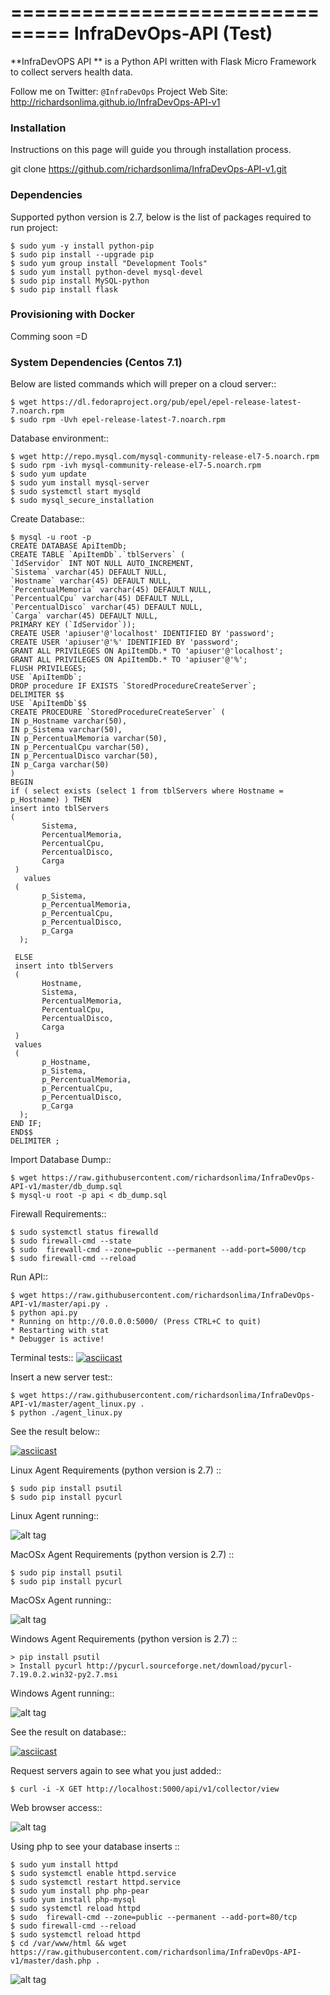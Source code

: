 ===============================
InfraDevOps-API (Test)
===============================

**InfraDevOPS API ** is a Python API written with Flask Micro Framework to collect servers health data.

Follow me on Twitter: `@InfraDevOps`
Project Web Site: http://richardsonlima.github.io/InfraDevOps-API-v1

### Installation

Instructions on this page will guide you through installation process.  

git clone https://github.com/richardsonlima/InfraDevOps-API-v1.git 

### Dependencies

Supported python version is 2.7, below is the list of packages required to run project:

    $ sudo yum -y install python-pip
    $ sudo pip install --upgrade pip
    $ sudo yum group install "Development Tools"
    $ sudo yum install python-devel mysql-devel
    $ sudo pip install MySQL-python
    $ sudo pip install flask

### Provisioning with Docker

Comming soon =D

### System Dependencies (Centos 7.1)
Below are listed commands which will preper on a cloud server::

    $ wget https://dl.fedoraproject.org/pub/epel/epel-release-latest-7.noarch.rpm
    $ sudo rpm -Uvh epel-release-latest-7.noarch.rpm
    
Database environment::

    $ wget http://repo.mysql.com/mysql-community-release-el7-5.noarch.rpm
    $ sudo rpm -ivh mysql-community-release-el7-5.noarch.rpm
    $ sudo yum update
    $ sudo yum install mysql-server
    $ sudo systemctl start mysqld
    $ sudo mysql_secure_installation
    
Create Database::

    $ mysql -u root -p
    CREATE DATABASE ApiItemDb;
    CREATE TABLE `ApiItemDb`.`tblServers` (
    `IdServidor` INT NOT NULL AUTO_INCREMENT,
    `Sistema` varchar(45) DEFAULT NULL,
    `Hostname` varchar(45) DEFAULT NULL,
    `PercentualMemoria` varchar(45) DEFAULT NULL,
    `PercentualCpu` varchar(45) DEFAULT NULL,
    `PercentualDisco` varchar(45) DEFAULT NULL,
    `Carga` varchar(45) DEFAULT NULL,
    PRIMARY KEY (`IdServidor`));  
    CREATE USER 'apiuser'@'localhost' IDENTIFIED BY 'password';
    CREATE USER 'apiuser'@'%' IDENTIFIED BY 'password';
    GRANT ALL PRIVILEGES ON ApiItemDb.* TO 'apiuser'@'localhost';
    GRANT ALL PRIVILEGES ON ApiItemDb.* TO 'apiuser'@'%';
    FLUSH PRIVILEGES;
    USE `ApiItemDb`;
    DROP procedure IF EXISTS `StoredProcedureCreateServer`;
    DELIMITER $$
    USE `ApiItemDb`$$
    CREATE PROCEDURE `StoredProcedureCreateServer` (  
    IN p_Hostname varchar(50),
    IN p_Sistema varchar(50),
    IN p_PercentualMemoria varchar(50),
    IN p_PercentualCpu varchar(50),
    IN p_PercentualDisco varchar(50),
    IN p_Carga varchar(50)
    )
    BEGIN
    if ( select exists (select 1 from tblServers where Hostname = p_Hostname) ) THEN
    insert into tblServers
    (
           Sistema,
           PercentualMemoria,
           PercentualCpu,
           PercentualDisco,
           Carga
     )
       values
     (
           p_Sistema,
           p_PercentualMemoria,
           p_PercentualCpu,
           p_PercentualDisco,
           p_Carga
      );

     ELSE
     insert into tblServers
     (
           Hostname,
           Sistema,
           PercentualMemoria,
           PercentualCpu,
           PercentualDisco,
           Carga
     )
     values
     (
           p_Hostname,
           p_Sistema,
           p_PercentualMemoria,
           p_PercentualCpu,
           p_PercentualDisco,
           p_Carga
      );
    END IF;
    END$$
    DELIMITER ;

Import Database Dump::

    $ wget https://raw.githubusercontent.com/richardsonlima/InfraDevOps-API-v1/master/db_dump.sql
    $ mysql-u root -p api < db_dump.sql
  
Firewall Requirements::

    $ sudo systemctl status firewalld
    $ sudo firewall-cmd --state
    $ sudo  firewall-cmd --zone=public --permanent --add-port=5000/tcp
    $ sudo firewall-cmd --reload

Run API::
    
    $ wget https://raw.githubusercontent.com/richardsonlima/InfraDevOps-API-v1/master/api.py .
    $ python api.py  
    * Running on http://0.0.0.0:5000/ (Press CTRL+C to quit)
    * Restarting with stat
    * Debugger is active!

Terminal tests::
[![asciicast](https://asciinema.org/a/32758.png)](https://asciinema.org/a/32758?autoplay=1) 


Insert a new server test::
  
    $ wget https://raw.githubusercontent.com/richardsonlima/InfraDevOps-API-v1/master/agent_linux.py .
    $ python ./agent_linux.py

See the result below::

[![asciicast](https://asciinema.org/a/195341.png)](https://asciinema.org/a/195341)

Linux Agent Requirements (python version is 2.7) ::

    $ sudo pip install psutil
    $ sudo pip install pycurl
    
Linux Agent running::

![alt tag](https://raw.githubusercontent.com/richardsonlima/InfraDevOps-API-v1/master/docs/images/agent_linux_4.jpg) 

MacOSx Agent Requirements (python version is 2.7) :: 

    $ sudo pip install psutil
    $ sudo pip install pycurl
    
MacOSx Agent running::

![alt tag](https://raw.githubusercontent.com/richardsonlima/InfraDevOps-API-v1/master/docs/images/agent_macosx_4.jpg) 


Windows Agent Requirements (python version is 2.7) ::

    > pip install psutil
    > Install pycurl http://pycurl.sourceforge.net/download/pycurl-7.19.0.2.win32-py2.7.msi

Windows Agent running::

![alt tag](https://raw.githubusercontent.com/richardsonlima/InfraDevOps-API-v1/master/docs/images/agent_win_4.jpg) 

See the result on database::

[![asciicast](https://asciinema.org/a/32762.png)](https://asciinema.org/a/32762)

Request servers again to see what you just added::

    $ curl -i -X GET http://localhost:5000/api/v1/collector/view
    
Web browser access::

![alt tag](https://raw.githubusercontent.com/richardsonlima/InfraDevOps-API-v1/master/docs/images/web_access_1.jpg)        
    
Using php to see your database inserts ::

    $ sudo yum install httpd
    $ sudo systemctl enable httpd.service
    $ sudo systemctl restart httpd.service
    $ sudo yum install php php-pear
    $ sudo yum install php-mysql
    $ sudo systemctl reload httpd
    $ sudo  firewall-cmd --zone=public --permanent --add-port=80/tcp
    $ sudo firewall-cmd --reload
    $ sudo systemctl reload httpd
    $ cd /var/www/html && wget https://raw.githubusercontent.com/richardsonlima/InfraDevOps-API-v1/master/dash.php .
    
![alt tag](https://raw.githubusercontent.com/richardsonlima/InfraDevOps-API-v1/master/docs/images/web_access_4.jpg) 

    
